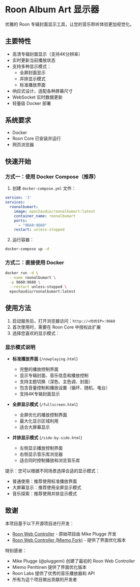 # Roon Album Art 显示器

优雅的 Roon 专辑封面显示工具，让您的音乐聆听体验更加视觉化。

## 主要特性

- 高清专辑封面显示（支持4K分辨率）
- 实时更新当前播放状态
- 支持多种显示模式：
  - 全屏封面显示
  - 并排显示模式
  - 标准播放界面
- 响应式设计，适配各种屏幕尺寸
- WebSocket 实时数据更新
- 轻量级 Docker 部署

## 系统要求

- Docker
- Roon Core 已安装并运行
- 网页浏览器

## 快速开始

### 方式一：使用 Docker Compose（推荐）

1. 创建 `docker-compose.yml` 文件：
```yaml
version: '3'
services:
  roonalbumart:
    image: epochaudio/roonalbumart:latest
    container_name: roonalbumart
    ports:
      - "9660:9660"
    restart: unless-stopped
```

2. 运行容器：
```bash
docker-compose up -d
```

### 方式二：直接使用 Docker

```bash
docker run -d \
  --name roonalbumart \
  -p 9660:9660 \
  --restart unless-stopped \
  epochaudio/roonalbumart:latest
```

## 使用方法

1. 启动服务后，打开浏览器访问：`http://<你的IP>:9660`
2. 首次使用时，需要在 Roon Core 中授权此扩展
3. 选择您喜欢的显示模式：

### 显示模式说明

- **标准播放界面** (`/nowplaying.html`)
  - 完整的播放控制界面
  - 显示专辑封面、音乐信息和播放控制
  - 支持主题切换（深色、主色调、封面）
  - 包含音量控制和播放设置（循环、随机、电台）
  - 支持4K专辑封面显示

- **全屏显示模式** (`/fullscreen.html`)
  - 全屏优化的播放控制界面
  - 最大化显示区域利用
  - 适合大屏幕显示

- **并排显示模式** (`/side-by-side.html`)
  - 左侧显示播放控制界面
  - 右侧显示音乐库浏览器
  - 适合同时控制播放和浏览音乐库

提示：您可以根据不同场景选择合适的显示模式：
- 普通使用：推荐使用标准播放界面
- 大屏幕显示：推荐使用全屏显示模式
- 音乐探索：推荐使用并排显示模式

## 致谢

本项目基于以下开源项目进行开发：

- [Roon Web Controller](https://github.com/pluggemi/roon-web-controller) - 原始项目由 Mike Plugge 开发
- [Roon Web Controller (Miemo Fork)](https://github.com/miemo/roon-web-controller) - 提供了界面优化版本

特别感谢：
- Mike Plugge (@pluggemi) 创建了最初的 Roon Web Controller
- Miemo Penttinen 提供了界面优化版本
- Roon Labs 提供了优秀的音乐播放器和 API
- 所有为这个项目做出贡献的开发者
